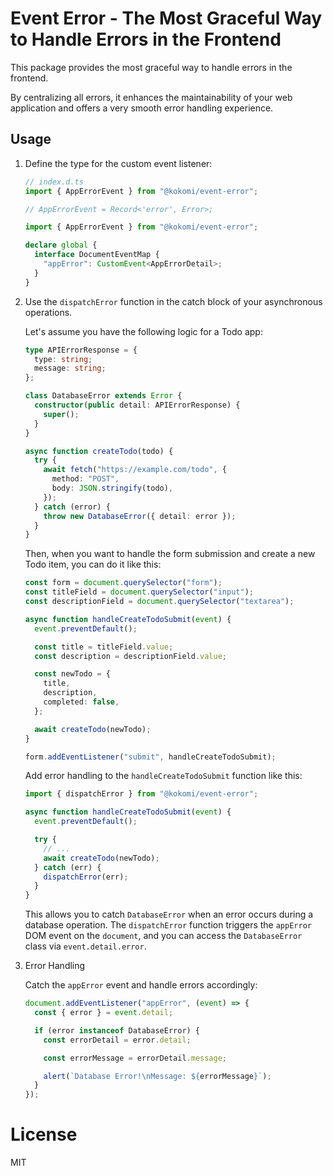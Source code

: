 # Event Error - The Most Graceful Way to Handle Errors in the Frontend

This package provides the most graceful way to handle errors in the frontend.

By centralizing all errors, it enhances the maintainability of your web
application and offers a very smooth error handling experience.

## Usage

1. Define the type for the custom event listener:

   ```ts
   // index.d.ts
   import { AppErrorEvent } from "@kokomi/event-error";

   // AppErrorEvent = Record<'error', Error>;

   import { AppErrorEvent } from "@kokomi/event-error";

   declare global {
     interface DocumentEventMap {
       "appError": CustomEvent<AppErrorDetail>;
     }
   }
   ```

2. Use the `dispatchError` function in the catch block of your asynchronous
   operations.

   Let's assume you have the following logic for a Todo app:

   ```ts
   type APIErrorResponse = {
     type: string;
     message: string;
   };

   class DatabaseError extends Error {
     constructor(public detail: APIErrorResponse) {
       super();
     }
   }

   async function createTodo(todo) {
     try {
       await fetch("https://example.com/todo", {
         method: "POST",
         body: JSON.stringify(todo),
       });
     } catch (error) {
       throw new DatabaseError({ detail: error });
     }
   }
   ```

   Then, when you want to handle the form submission and create a new Todo item,
   you can do it like this:

   ```ts
   const form = document.querySelector("form");
   const titleField = document.querySelector("input");
   const descriptionField = document.querySelector("textarea");

   async function handleCreateTodoSubmit(event) {
     event.preventDefault();

     const title = titleField.value;
     const description = descriptionField.value;

     const newTodo = {
       title,
       description,
       completed: false,
     };

     await createTodo(newTodo);
   }

   form.addEventListener("submit", handleCreateTodoSubmit);
   ```

   Add error handling to the `handleCreateTodoSubmit` function like this:

   ```ts
   import { dispatchError } from "@kokomi/event-error";

   async function handleCreateTodoSubmit(event) {
     event.preventDefault();

     try {
       // ...
       await createTodo(newTodo);
     } catch (err) {
       dispatchError(err);
     }
   }
   ```

   This allows you to catch `DatabaseError` when an error occurs during a
   database operation. The `dispatchError` function triggers the `appError` DOM
   event on the `document`, and you can access the `DatabaseError` class via
   `event.detail.error`.

3. Error Handling

   Catch the `appError` event and handle errors accordingly:

   ```ts
   document.addEventListener("appError", (event) => {
     const { error } = event.detail;

     if (error instanceof DatabaseError) {
       const errorDetail = error.detail;

       const errorMessage = errorDetail.message;

       alert(`Database Error!\nMessage: ${errorMessage}`);
     }
   });
   ```

# License

MIT

